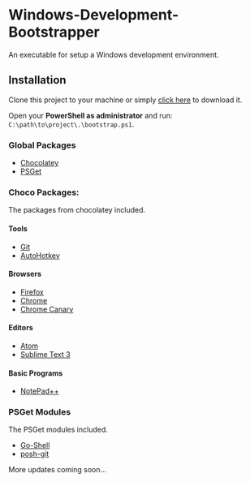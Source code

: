 Windows-Development-Bootstrapper
================================

An executable for setup a Windows development environment.

## Installation

Clone this project to your machine or simply [click here](https://github.com/lnmunhoz/Windows-Development-Bootstrapper/archive/master.zip) to download it.

Open your **PowerShell as administrator** and run: `C:\path\to\project\.\bootstrap.ps1`.

### Global Packages
- [Chocolatey](https://chocolatey.org/)
- [PSGet](http://psget.net/)

### Choco Packages:
The packages from chocolatey included.

#### Tools
- [Git](https://chocolatey.org/packages/git)
- [AutoHotkey](https://chocolatey.org/packages/autohotkey)

#### Browsers
- [Firefox](https://chocolatey.org/packages/Firefox)
- [Chrome](https://chocolatey.org/packages/GoogleChrome)
- [Chrome Canary](https://chocolatey.org/packages/GoogleChrome.Canary)

#### Editors
- [Atom](https://chocolatey.org/packages/Atom)
- [Sublime Text 3](https://chocolatey.org/packages/SublimeText3)

#### Basic Programs
- [NotePad++](https://chocolatey.org/packages/notepadplusplus)

### PSGet Modules
The PSGet modules included.

- [Go-Shell](https://github.com/cameronharp/Go-Shell)
- [posh-git](https://github.com/dahlbyk/posh-git/)

More updates coming soon...
